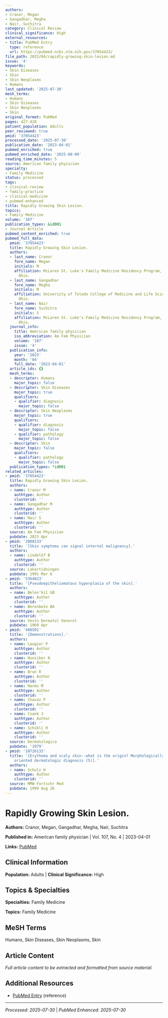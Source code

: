 ```yaml
---
authors:
- Cranor, Megan
- Gangadhar, Megha
- Nair, Suchitra
category: Clinical Review
clinical_significance: High
external_resources:
- title: PubMed Entry
  type: reference
  url: https://pubmed.ncbi.nlm.nih.gov/37054423/
file_path: 2023/04/rapidly-growing-skin-lesion.md
issue: '4'
keywords:
- Skin Diseases
- Skin
- Skin Neoplasms
- Humans
last_updated: '2025-07-30'
mesh_terms:
- Humans
- Skin Diseases
- Skin Neoplasms
- Skin
original_format: PubMed
pages: 427-428
patient_population: Adults
peer_reviewed: true
pmid: '37054423'
processed_date: '2025-07-30'
publication_date: '2023-04-01'
pubmed_enriched: true
pubmed_enriched_date: '2025-08-09'
reading_time_minutes: 5
source: American family physician
specialty:
- Family Medicine
status: processed
tags:
- clinical-review
- family-practice
- clinical-medicine
- pubmed-enhanced
title: Rapidly Growing Skin Lesion.
topics:
- Family Medicine
volume: '107'
publication_types: &id001
- Journal Article
pubmed_content_enriched: true
pubmed_full_data:
  pmid: '37054423'
  title: Rapidly Growing Skin Lesion.
  authors:
  - last_name: Cranor
    fore_name: Megan
    initials: M
    affiliation: McLaren St. Luke's Family Medicine Residency Program, Perrysburg,
      Ohio.
  - last_name: Gangadhar
    fore_name: Megha
    initials: M
    affiliation: University of Toledo College of Medicine and Life Sciences, Toledo,
      Ohio.
  - last_name: Nair
    fore_name: Suchitra
    initials: S
    affiliation: McLaren St. Luke's Family Medicine Residency Program, Perrysburg,
      Ohio.
  journal_info:
    title: American family physician
    iso_abbreviation: Am Fam Physician
    volume: '107'
    issue: '4'
  publication_info:
    year: '2023'
    month: '04'
    full_date: '2023-04-01'
  article_ids: {}
  mesh_terms:
  - descriptor: Humans
    major_topic: false
  - descriptor: Skin Diseases
    major_topic: true
    qualifiers:
    - qualifier: diagnosis
      major_topic: false
  - descriptor: Skin Neoplasms
    major_topic: true
    qualifiers:
    - qualifier: diagnosis
      major_topic: false
    - qualifier: pathology
      major_topic: false
  - descriptor: Skin
    major_topic: false
    qualifiers:
    - qualifier: pathology
      major_topic: false
  publication_types: *id001
related_articles:
- pmid: '37054423'
  title: Rapidly Growing Skin Lesion.
  authors:
  - name: Cranor M
    authtype: Author
    clusterid: ''
  - name: Gangadhar M
    authtype: Author
    clusterid: ''
  - name: Nair S
    authtype: Author
    clusterid: ''
  source: Am Fam Physician
  pubdate: 2023 Apr
- pmid: '2008133'
  title: '[Skin symptoms can signal internal malignancy].'
  authors:
  - name: Lindelöf B
    authtype: Author
    clusterid: ''
  source: Lakartidningen
  pubdate: 1991 Mar 6
- pmid: '5364823'
  title: '[Pseudoepitheliomatous hyperplasia of the skin].'
  authors:
  - name: Belen'kiĭ GB
    authtype: Author
    clusterid: ''
  - name: Berenbeĭn BA
    authtype: Author
    clusterid: ''
  source: Vestn Dermatol Venerol
  pubdate: 1969 Apr
- pmid: '488501'
  title: '[Demonstrations].'
  authors:
  - name: Laugier P
    authtype: Author
    clusterid: ''
  - name: Hunziker N
    authtype: Author
    clusterid: ''
  - name: Brun R
    authtype: Author
    clusterid: ''
  - name: Harms M
    authtype: Author
    clusterid: ''
  - name: Chavaz P
    authtype: Author
    clusterid: ''
  - name: Csank J
    authtype: Author
    clusterid: ''
  - name: Schibli H
    authtype: Author
    clusterid: ''
  source: Dermatologica
  pubdate: '1979'
- pmid: '10726133'
  title: '[Erythema and scaly skin--what is the origin? Morphologically and descriptively
    oriented dermatologic diagnosis (5)].'
  authors:
  - name: Schulz H
    authtype: Author
    clusterid: ''
  source: MMW Fortschr Med
  pubdate: 1999 Aug 26
---
```


# Rapidly Growing Skin Lesion.

**Authors:** Cranor, Megan, Gangadhar, Megha, Nair, Suchitra

**Published in:** American family physician | Vol. 107, No. 4 | 2023-04-01

**Links:** [PubMed](https://pubmed.ncbi.nlm.nih.gov/37054423/)

## Clinical Information

**Population:** Adults | **Clinical Significance:** High

## Topics & Specialties

**Specialties:** Family Medicine

**Topics:** Family Medicine

## MeSH Terms

Humans, Skin Diseases, Skin Neoplasms, Skin

## Article Content

*Full article content to be extracted and formatted from source material.*

## Additional Resources

- [PubMed Entry](https://pubmed.ncbi.nlm.nih.gov/37054423/) (reference)

---

*Processed: 2025-07-30* | *PubMed Enhanced: 2025-07-30*
